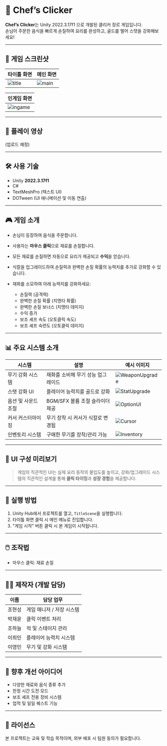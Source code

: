 # 🍳 Chef’s Clicker

**Chef’s Clicker**는 Unity 2022.3.17f1 으로 개발된 클리커 장르 게임입니다.  
손님이 주문한 음식을 빠르게 손질하여 요리를 완성하고, 골드를 벌어 스탯을 강화해보세요!

---

## 📸 게임 스크린샷

| 타이틀 화면 | 메인 화면 |
|-------------|-----------|
| ![title](https://github.com/user-attachments/assets/6698f905-0176-41e3-93de-1acc25000a35) | ![main](https://github.com/user-attachments/assets/e73399a2-9d0b-402f-90d3-72f3d585e88c) |

| 인게임 화면 | 
|-------------|
| ![ingame](https://github.com/user-attachments/assets/93e72331-bed5-437c-a172-e7deca8d08af) | 

---

## 📸 플레이 영상
(업로드 예정)

---

## 🛠️ 사용 기술

- Unity **2022.3.17f1**
- C#
- TextMeshPro (텍스트 UI)
- DOTween (UI 애니메이션 및 이동 연출)

---

## 🎮 게임 소개

- 손님이 등장하여 음식을 주문합니다.  
- 사용자는 **마우스 클릭**으로 재료를 손질합니다.  
- 모든 재료를 손질하면 자동으로 요리가 제공되고 **수익**을 얻습니다.
- 식칼을 업그레이드하여 손질력과 완벽한 손질 확률의 능력치를 추가로 강화할 수 있습니다.
- 재화를 소모하여 아래 능력치를 강화하세요:

  - 손질력 (공격력)
  - 완벽한 손질 확률 (치명타 확률)
  - 완벽한 손질 보너스 (치명타 데미지)
  - 수익 증가
  - 보조 셰프 속도 (오토클릭 속도)
  - 보조 셰프 숙련도 (오토클릭 데미지)

---

## 📊 주요 시스템 소개

| 시스템 | 설명 | 예시 이미지 |
|--------|------|-------------|
| 무기 강화 시스템 | 재화를 소비해 무기 성능 업그레이드 | ![WeaponUpgrade](https://github.com/user-attachments/assets/ad1a1abe-bac9-4f54-9569-7320cb098f1b.png) |
| 스탯 강화 UI | 플레이어 능력치를 골드로 강화 | ![StatUpgrade](https://github.com/user-attachments/assets/1d3946a5-ebaf-4039-8431-23e9f73c039e) |
| 옵션 및 사운드 조절 | BGM/SFX 볼륨 조절 슬라이더 제공 | ![OptionUI](https://github.com/user-attachments/assets/d08715f5-cc4c-40e6-8e5f-8a1866158069.png) |
| 커서 커스터마이징 | 무기 장착 시 커서가 식칼로 변경됨 | ![Cursor](https://github.com/user-attachments/assets/83a977fe-5c06-48e0-94fb-3812806bcefd.png) |
| 인벤토리 시스템 | 구매한 무기를 장착/관리 가능 | ![Inventory](https://github.com/user-attachments/assets/7ce1366c-79ec-4198-b6a3-0ee4c48abb31.png) |

---

## 🎨 UI 구성 미리보기

> 게임의 직관적인 UI는 실제 요리 동작의 몰입도를 높이고, 강화/업그레이드 시스템의 직관적인 설계를 통해 **클릭 타이밍**과 **성장 경험**을 제공합니다.

---

## 🚀 실행 방법

1. Unity Hub에서 프로젝트를 열고, `TitleScene`을 실행합니다.
2. 타이틀 화면 클릭 시 메인 메뉴로 진입합니다.
3. "게임 시작" 버튼 클릭 시 본 게임이 시작됩니다.

---

## 🖱️ 조작법

- 마우스 클릭: 재료 손질

---

## 👨‍🍳 제작자 (개발 담당)

| 이름     | 담당 업무              |
|----------|------------------------|
| 조현성   | 게임 매니저 / 저장 시스템 |
| 박재윤   | 클릭 이벤트 처리       |
| 조하늘   | 적 및 스테이지 관리    |
| 이희민   | 플레이어 능력치 시스템 |
| 이영민   | 무기 및 강화 시스템    |

---

## 🧪 향후 개선 아이디어

- 다양한 재료와 음식 종류 추가
- 한정 시간 도전 모드
- 보조 셰프 전용 장비 시스템
- 업적 및 일일 퀘스트 기능

---

## 📄 라이선스
본 프로젝트는 교육 및 학습 목적이며, 외부 배포 시 팀원 동의가 필요합니다.
